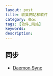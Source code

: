 ```yaml
---
layout: post
title: 收集网站和软件
category: 备忘
tags: [软件,网站]
keywords: 
description: 
---
```


## 同步
* [Daemon Sync](http://www.iplaysoft.com/daemon-sync.html)